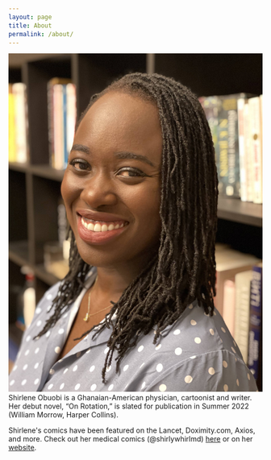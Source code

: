 ```yaml
---
layout: page
title: About
permalink: /about/
---
```


![Shirlene Headshot](/assets/headshot.jpg)
Shirlene Obuobi is a Ghanaian-American physician, cartoonist and writer. Her debut novel, “On Rotation,” is slated for publication in Summer 2022 (William Morrow, Harper Collins). 

Shirlene's comics have been featured on the Lancet, Doximity.com, Axios, and more. Check out her medical comics (@shirlywhirlmd) [here](https://www.instagram.com/shirlywhirlmd/?hl=en) or on her [website](https://shirlywhirlmd.com/). 
